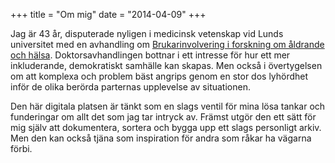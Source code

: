 +++
title = "Om mig"
date = "2014-04-09"
+++

Jag är 43 år, disputerade nyligen i medicinsk vetenskap vid Lunds universitet med en avhandling om [Brukarinvolvering i forskning om åldrande och hälsa](https://portal.research.lu.se/en/publications/on-user-involvement-in-research-on-ageing-and-health). Doktorsavhandlingen bottnar i ett intresse för hur ett mer inkluderande, demokratiskt samhälle kan skapas. Men också i övertygelsen om att komplexa och problem bäst angrips genom en stor dos lyhördhet inför de olika berörda parternas upplevelse av situationen.

Den här digitala platsen är tänkt som en slags ventil för mina lösa tankar och funderingar om allt det som jag tar intryck av. Främst utgör den ett sätt för mig själv att dokumentera, sortera och bygga upp ett slags personligt arkiv. Men den kan också tjäna som inspiration för andra som råkar ha vägarna förbi. 

<!--
![](/images/självporträtt-med-solglasögon.png)
-->
